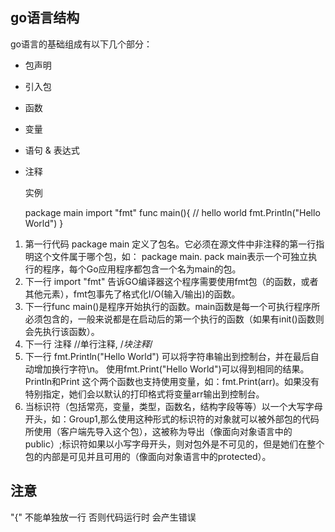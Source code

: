 ## go语言结构 ##
 go语言的基础组成有以下几个部分：

- 包声明
- 引入包
- 函数
- 变量
- 语句 & 表达式
- 注释

  实例
    
    package main 
	import "fmt"
	func main(){
		// hello world
		fmt.Println("Hello World")
	}


1. 第一行代码 package main 定义了包名。它必须在源文件中非注释的第一行指明这个文件属于哪个包，如： package main. pack main表示一个可独立执行的程序，每个Go应用程序都包含一个名为main的包。
2. 下一行 import "fmt" 告诉GO编译器这个程序需要使用fmt包（的函数，或者其他元素），fmt包事先了格式化I/O(输入/输出)的函数。
3. 下一行func main()是程序开始执行的函数。main函数是每一个可执行程序所必须包含的，一般来说都是在启动后的第一个执行的函数（如果有init()函数则会先执行该函数）。
4. 下一行  注释 //单行注释, /*块注释*/
5. 下一行 fmt.Println("Hello World") 可以将字符串输出到控制台，并在最后自动增加换行字符\n。 使用fmt.Print("Hello World")可以得到相同的结果。 Println和Print 这个两个函数也支持使用变量，如：fmt.Print(arr)。如果没有特别指定，她们会以默认的打印格式将变量arr输出到控制台。
6. 当标识符（包括常亮，变量，类型，函数名，结构字段等等）以一个大写字母开头，如：Group1,那么使用这种形式的标识符的对象就可以被外部包的代码所使用（客户端先导入这个包），这被称为导出（像面向对象语言中的public）;标识符如果以小写字母开头，则对包外是不可见的，但是她们在整个包的内部是可见并且可用的（像面向对象语言中的protected）。

## 注意 ##

 "{" 不能单独放一行 否则代码运行时 会产生错误
